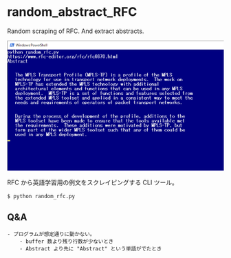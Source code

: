 # random_abstract_RFC
Random scraping of RFC. And extract abstracts.

![screenshot](shell.png)

RFC から英語学習用の例文をスクレイピングする CLI ツール。

    $ python random_rfc.py

## Q&A
    - プログラムが想定通りに動かない。
        - buffer 数より残り行数が少ないとき
        - Abstract より先に "Abstract" という単語がでたとき
